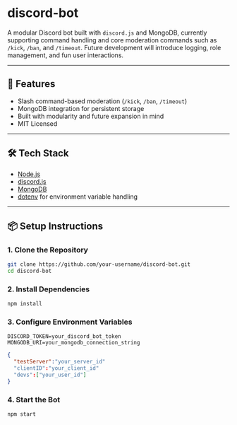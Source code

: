 # discord-bot

A modular Discord bot built with `discord.js` and MongoDB, currently supporting command handling and core moderation commands 
such as `/kick`, `/ban`, and `/timeout`. Future development will introduce logging, role management, and fun user interactions.

---

## 🚀 Features

- Slash command-based moderation (`/kick`, `/ban`, `/timeout`)
- MongoDB integration for persistent storage
- Built with modularity and future expansion in mind
- MIT Licensed

---

## 🛠️ Tech Stack

- [Node.js](https://nodejs.org/)
- [discord.js](https://discord.js.org/)
- [MongoDB](https://www.mongodb.com/)
- [dotenv](https://www.npmjs.com/package/dotenv) for environment variable handling

---

## 📦 Setup Instructions

### 1. Clone the Repository
```bash
git clone https://github.com/your-username/discord-bot.git
cd discord-bot
```
### 2. Install Dependencies
```bash
npm install
```
### 3. Configure Environment Variables
```.env
DISCORD_TOKEN=your_discord_bot_token
MONGODB_URI=your_mongodb_connection_string
```
```config.json
{
  "testServer":"your_server_id"
  "clientID":"your_client_id"
  "devs":["your_user_id"]
}
```
### 4. Start the Bot
```bash
npm start
